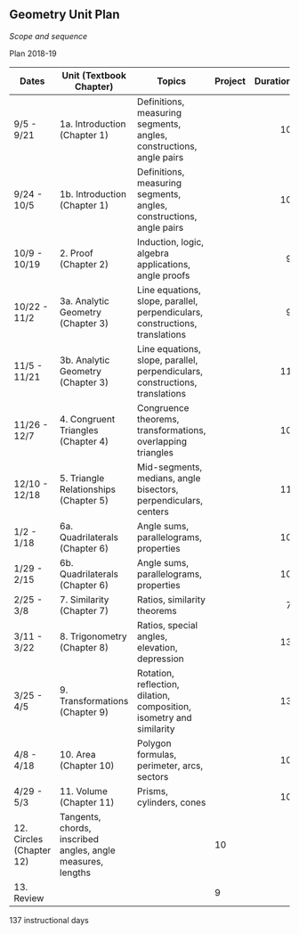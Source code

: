 ## Geometry Unit Plan
*Scope and sequence*

Plan 2018-19

Dates| Unit (Textbook Chapter) | Topics  | Project |Duration|Guide
---|---|---|---|---:|:---:
9/5 - 9/21 | 1a. Introduction (Chapter 1) | Definitions, measuring segments, angles, constructions, angle pairs ||10|
9/24 - 10/5 | 1b. Introduction (Chapter 1) | Definitions, measuring segments, angles, constructions, angle pairs ||10|16
10/9 - 10/19 | 2. Proof (Chapter 2) | Induction, logic, algebra applications, angle proofs ||9|10
10/22 - 11/2 | 3a. Analytic Geometry (Chapter 3) | Line equations, slope, parallel, perpendiculars, constructions, translations||9|
11/5 - 11/21 | 3b. Analytic Geometry (Chapter 3) | Line equations, slope, parallel, perpendiculars, constructions, translations||11|16
11/26 - 12/7 | 4. Congruent Triangles (Chapter 4) | Congruence theorems, transformations, overlapping triangles ||10|14
12/10 - 12/18 | 5. Triangle Relationships (Chapter 5) | Mid-segments, medians, angle bisectors, perpendiculars, centers ||11| 12
1/2 - 1/18 | 6a. Quadrilaterals (Chapter 6) | Angle sums, parallelograms, properties | |10|
1/29 - 2/15 | 6b. Quadrilaterals (Chapter 6) | Angle sums, parallelograms, properties | |10|16
2/25 - 3/8 | 7. Similarity (Chapter 7) | Ratios, similarity theorems ||7|
3/11 - 3/22 | 8. Trigonometry (Chapter 8) | Ratios, special angles, elevation, depression ||13|
3/25 - 4/5 | 9. Transformations (Chapter 9) | Rotation, reflection, dilation, composition, isometry and similarity ||13|
4/8 - 4/18 | 10. Area (Chapter 10) | Polygon formulas, perimeter, arcs, sectors ||10|
4/29 - 5/3 | 11. Volume (Chapter 11) |Prisms, cylinders, cones||10|
 | 12. Circles (Chapter 12) | Tangents, chords, inscribed angles, angle measures, lengths ||10|
 | 13. Review |  ||9|

137 instructional days

<!--stackedit_data:
eyJoaXN0b3J5IjpbLTEyODQ2NDE3MjUsMTA3NDUyNzY2LDIwMD
c2MTUyLC03Nzg0NDEzMjMsLTE5NjgzNjc4MjJdfQ==
-->